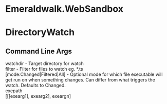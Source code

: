 Emeraldwalk.WebSandbox
===========
# DirectoryWatch 
## Command Line Args
watchdir - Target directory for watch  
filter - Filter for files to watch eg. *.ts  
[mode:Changed|Filtered|All] - Optional mode for which file executable will get run on when something changes. Can differ from what triggers the watch. Defaults to Changed.  
exepath  
[[[exearg1], exearg2], exeargn]  